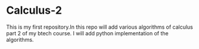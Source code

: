 # Calculus-2
This is my first repository.In this repo will add various algorithms of calculus part 2 of my btech course.
I will add python implementation of the algorithms.

